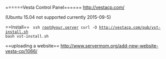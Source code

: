 ======Vesta Control Panel======
http://vestacp.com/

(Ubuntu 15.04 not supported currently 2015-09-5)

==Install==
<code bash>
ssh root@your.server
curl -O http://vestacp.com/pub/vst-install.sh
bash vst-install.sh
</code>

==uploading a website==
http://www.servermom.org/add-new-website-vesta-cp/1066/